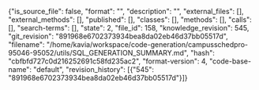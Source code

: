 {"is_source_file": false, "format": "", "description": "", "external_files": [], "external_methods": [], "published": [], "classes": [], "methods": [], "calls": [], "search-terms": [], "state": 2, "file_id": 158, "knowledge_revision": 545, "git_revision": "891968e6702373934bea8da02eb46d37bb05517d", "filename": "/home/kavia/workspace/code-generation/campusschedpro-95046-95052/utils/SQL_GENERATION_SUMMARY.md", "hash": "cbfbfd727c0d216252691c58fd235ac2", "format-version": 4, "code-base-name": "default", "revision_history": [{"545": "891968e6702373934bea8da02eb46d37bb05517d"}]}